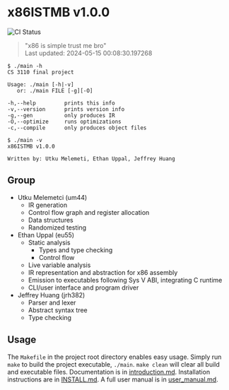<!-- THIS FILE IS GENERATED AUTOMATICALLY. -->
<!-- DO NOT EDIT THIS FILE. -->
<!-- EDIT README.md.template INSTEAD. -->
# x86ISTMB v1.0.0


![CI Status](https://github.com/ethanuppal/cs3110_compiler/actions/workflows/ci.yaml/badge.svg)

> "x86 is simple trust me bro"  
> Last updated: 2024-05-15 00:08:30.197268

```
$ ./main -h
CS 3110 final project

Usage: ./main [-h|-v]
   or: ./main FILE [-g][-O]

-h,--help         prints this info
-v,--version      prints version info
-g,--gen          only produces IR
-O,--optimize     runs optimizations
-c,--compile      only produces object files
```
```
$ ./main -v
x86ISTMB v1.0.0

Written by: Utku Melemeti, Ethan Uppal, Jeffrey Huang
```

## Group

- Utku Melemetci (um44)
    - IR generation
    - Control flow graph and register allocation
    - Data structures
    - Randomized testing
- Ethan Uppal (eu55)
    - Static analysis
        - Types and type checking
        - Control flow
    - Live variable analysis
    - IR representation and abstraction for x86 assembly
    - Emission to executables following Sys V ABI, integrating C runtime
    - CLI/user interface and program driver
- Jeffrey Huang (jrh382)
    - Parser and lexer
    - Abstract syntax tree
    - Type checking

## Usage

The `Makefile` in the project root directory enables easy usage.
Simply run `make` to build the project executable, `./main`.
`make clean` will clear all build and executable files.
Documentation is in [introduction.md](docs/introduction.md).
Installation instructions are in [INSTALL.md](INSTALL.md).
A full user manual is in [user_manual.md](docs/user_manual.md).
